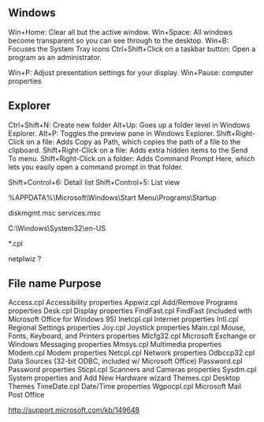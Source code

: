Windows
-------
Win+Home: Clear all but the active window.
Win+Space: All windows become transparent so you can see through to the desktop.
Win+B: Focuses the System Tray icons
Ctrl+Shift+Click on a taskbar button: Open a program as an administrator.

Win+P: Adjust presentation settings for your display.
Win+Pause: computer properties

Explorer
--------
Ctrl+Shift+N: Create new folder
Alt+Up: Goes up a folder level in Windows Explorer.
Alt+P: Toggles the preview pane in Windows Explorer.
Shift+Right-Click on a file: Adds Copy as Path, which copies the path of a file to the clipboard.
Shift+Right-Click on a file: Adds extra hidden items to the Send To menu.
Shift+Right-Click on a folder: Adds Command Prompt Here, which lets you easily open a command prompt in that folder.

Shift+Control+6: Detail list
Shift+Control+5: List view

%APPDATA%\Microsoft\Windows\Start Menu\Programs\Startup

diskmgmt.msc
services.msc

C:\Windows\System32\en-US




*.cpl

netplwiz ?


File name      Purpose
-----------------------------------------------------------------------
Access.cpl     Accessibility properties
Appwiz.cpl     Add/Remove Programs properties
Desk.cpl       Display properties
FindFast.cpl   FindFast (included with Microsoft Office for Windows 95)
Inetcpl.cpl    Internet properties
Intl.cpl       Regional Settings properties
Joy.cpl        Joystick properties
Main.cpl       Mouse, Fonts, Keyboard, and Printers properties
Mlcfg32.cpl    Microsoft Exchange or Windows Messaging properties
Mmsys.cpl      Multimedia properties
Modem.cpl      Modem properties
Netcpl.cpl     Network properties
Odbccp32.cpl   Data Sources (32-bit ODBC, included w/ Microsoft Office)
Password.cpl   Password properties
Sticpl.cpl     Scanners and Cameras properties
Sysdm.cpl      System properties and Add New Hardware wizard
Themes.cpl     Desktop Themes
TimeDate.cpl   Date/Time properties
Wgpocpl.cpl    Microsoft Mail Post Office


http://support.microsoft.com/kb/149648
